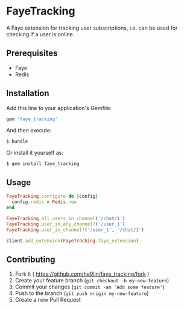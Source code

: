 # FayeTracking

A Faye extension for tracking user subscriptions, i.e. can be used for
checking if a user is online.

## Prerequisites

* Faye
* Redis

## Installation

Add this line to your application's Gemfile:

```ruby
gem 'faye_tracking'
```

And then execute:

    $ bundle

Or install it yourself as:

    $ gem install faye_tracking

## Usage

```ruby
FayeTracking.configure do |config|
  config.redis = Redis.new
end

FayeTracking.all_users_in_channel('/chat/1')
FayeTracking.user_in_any_channel?('/user_1')
FayeTracking.user_in_channel?('/user_1', '/chat/1')

client.add_extension(FayeTracking.faye_extension)
```

## Contributing

1. Fork it ( https://github.com/he9lin/faye_tracking/fork )
2. Create your feature branch (`git checkout -b my-new-feature`)
3. Commit your changes (`git commit -am 'Add some feature'`)
4. Push to the branch (`git push origin my-new-feature`)
5. Create a new Pull Request
